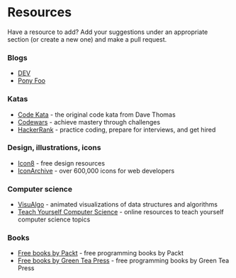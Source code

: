 # Resources

Have a resource to add? Add your suggestions under an appropriate section (or create a new one) and make a pull request.

### Blogs

- [DEV](https://dev.to/)
- [Pony Foo](https://ponyfoo.com/)

### Katas

- [Code Kata](http://codekata.com/) - the original code kata from Dave Thomas
- [Codewars](https://www.codewars.com/) - achieve mastery through challenges
- [HackerRank](https://www.hackerrank.com/) - practice coding, prepare for interviews, and get hired

### Design, illustrations, icons

- [Icon8](https://icons8.com/) - free design resources
- [IconArchive](http://www.iconarchive.com/) - over 600,000 icons for web developers

### Computer science

- [VisuAlgo](https://visualgo.net/en) - animated visualizations of data structures and algorithms
- [Teach Yourself Computer Science](https://teachyourselfcs.com/) - online resources to teach yourself computer science topics

### Books

- [Free books by Packt](https://www.packtpub.com/free-learning) - free programming books by Packt
- [Free books by Green Tea Press](https://greenteapress.com) - free programming books by Green Tea Press
